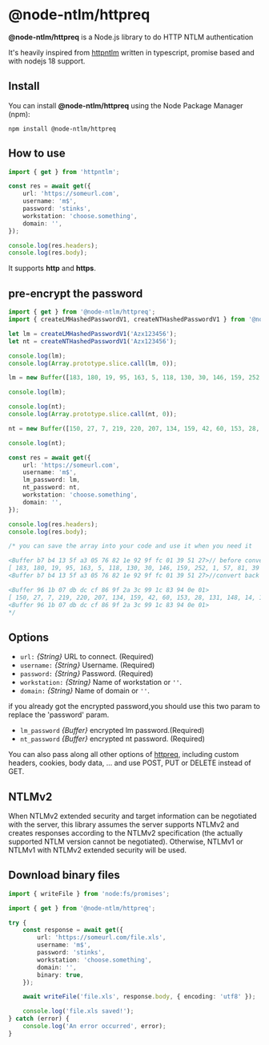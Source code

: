 # @node-ntlm/httpreq

**@node-ntlm/httpreq** is a Node.js library to do HTTP NTLM authentication

It's heavily inspired from [httpntlm](https://github.com/SamDecrock/node-http-ntlm) written in typescript, promise based and with nodejs 18 support.

## Install

You can install **@node-ntlm/httpreq** using the Node Package Manager (npm):

    npm install @node-ntlm/httpreq

## How to use

```typescript
import { get } from 'httpntlm';

const res = await get({
    url: 'https://someurl.com',
    username: 'm$',
    password: 'stinks',
    workstation: 'choose.something',
    domain: '',
});

console.log(res.headers);
console.log(res.body);
```

It supports **http** and **https**.

## pre-encrypt the password

```typescript
import { get } from '@node-ntlm/httpreq';
import { createLMHashedPasswordV1, createNTHashedPasswordV1 } from '@node-ntlm/core';

let lm = createLMHashedPasswordV1('Azx123456');
let nt = createNTHashedPasswordV1('Azx123456');

console.log(lm);
console.log(Array.prototype.slice.call(lm, 0));

lm = new Buffer([183, 180, 19, 95, 163, 5, 118, 130, 30, 146, 159, 252, 1, 57, 81, 39]);

console.log(lm);

console.log(nt);
console.log(Array.prototype.slice.call(nt, 0));

nt = new Buffer([150, 27, 7, 219, 220, 207, 134, 159, 42, 60, 153, 28, 131, 148, 14, 1]);

console.log(nt);

const res = await get({
    url: 'https://someurl.com',
    username: 'm$',
    lm_password: lm,
    nt_password: nt,
    workstation: 'choose.something',
    domain: '',
});

console.log(res.headers);
console.log(res.body);

/* you can save the array into your code and use it when you need it

<Buffer b7 b4 13 5f a3 05 76 82 1e 92 9f fc 01 39 51 27>// before convert to array
[ 183, 180, 19, 95, 163, 5, 118, 130, 30, 146, 159, 252, 1, 57, 81, 39 ]// convert to array
<Buffer b7 b4 13 5f a3 05 76 82 1e 92 9f fc 01 39 51 27>//convert back to buffer

<Buffer 96 1b 07 db dc cf 86 9f 2a 3c 99 1c 83 94 0e 01>
[ 150, 27, 7, 219, 220, 207, 134, 159, 42, 60, 153, 28, 131, 148, 14, 1 ]
<Buffer 96 1b 07 db dc cf 86 9f 2a 3c 99 1c 83 94 0e 01>
*/
```

## Options

-   `url:` _{String}_ URL to connect. (Required)
-   `username:` _{String}_ Username. (Required)
-   `password:` _{String}_ Password. (Required)
-   `workstation:` _{String}_ Name of workstation or `''`.
-   `domain:` _{String}_ Name of domain or `''`.

if you already got the encrypted password,you should use this two param to replace the 'password' param.

-   `lm_password` _{Buffer}_ encrypted lm password.(Required)
-   `nt_password` _{Buffer}_ encrypted nt password. (Required)

You can also pass along all other options of [httpreq](https://github.com/SamDecrock/node-httpreq), including custom headers, cookies, body data, ... and use POST, PUT or DELETE instead of GET.

## NTLMv2

When NTLMv2 extended security and target information can be negotiated with the server, this library assumes
the server supports NTLMv2 and creates responses according to the NTLMv2 specification (the actually supported
NTLM version cannot be negotiated).
Otherwise, NTLMv1 or NTLMv1 with NTLMv2 extended security will be used.

## Download binary files

```typescript
import { writeFile } from 'node:fs/promises';

import { get } from '@node-ntlm/httpreq';

try {
    const response = await get({
        url: 'https://someurl.com/file.xls',
        username: 'm$',
        password: 'stinks',
        workstation: 'choose.something',
        domain: '',
        binary: true,
    });

    await writeFile('file.xls', response.body, { encoding: 'utf8' });

    console.log('file.xls saved!');
} catch (error) {
    console.log('An error occurred', error);
}
```
